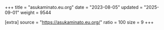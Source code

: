 +++
title = "asukaminato.eu.org"
date = "2023-08-05"
updated = "2025-09-01"
weight = 9544

[extra]
source = "https://asukaminato.eu.org/"
ratio = 100
size = 9
+++
